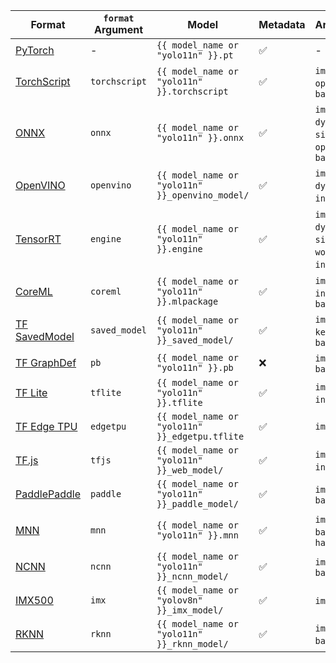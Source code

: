 | Format                                            | `format` Argument | Model                                           | Metadata | Arguments                                                            |
| ------------------------------------------------- | ----------------- | ----------------------------------------------- | -------- | -------------------------------------------------------------------- |
| [PyTorch](https://pytorch.org/)                   | -                 | `{{ model_name or "yolo11n" }}.pt`              | ✅       | -                                                                    |
| [TorchScript](../integrations/torchscript.md)     | `torchscript`     | `{{ model_name or "yolo11n" }}.torchscript`     | ✅       | `imgsz`, `optimize`, `batch`                                         |
| [ONNX](../integrations/onnx.md)                   | `onnx`            | `{{ model_name or "yolo11n" }}.onnx`            | ✅       | `imgsz`, `half`, `dynamic`, `simplify`, `opset`, `batch`             |
| [OpenVINO](../integrations/openvino.md)           | `openvino`        | `{{ model_name or "yolo11n" }}_openvino_model/` | ✅       | `imgsz`, `half`, `dynamic`, `int8`, `batch`                          |
| [TensorRT](../integrations/tensorrt.md)           | `engine`          | `{{ model_name or "yolo11n" }}.engine`          | ✅       | `imgsz`, `half`, `dynamic`, `simplify`, `workspace`, `int8`, `batch` |
| [CoreML](../integrations/coreml.md)               | `coreml`          | `{{ model_name or "yolo11n" }}.mlpackage`       | ✅       | `imgsz`, `half`, `int8`, `nms`, `batch`                              |
| [TF SavedModel](../integrations/tf-savedmodel.md) | `saved_model`     | `{{ model_name or "yolo11n" }}_saved_model/`    | ✅       | `imgsz`, `keras`, `int8`, `batch`                                    |
| [TF GraphDef](../integrations/tf-graphdef.md)     | `pb`              | `{{ model_name or "yolo11n" }}.pb`              | ❌       | `imgsz`, `batch`                                                     |
| [TF Lite](../integrations/tflite.md)              | `tflite`          | `{{ model_name or "yolo11n" }}.tflite`          | ✅       | `imgsz`, `half`, `int8`, `batch`                                     |
| [TF Edge TPU](../integrations/edge-tpu.md)        | `edgetpu`         | `{{ model_name or "yolo11n" }}_edgetpu.tflite`  | ✅       | `imgsz`                                                              |
| [TF.js](../integrations/tfjs.md)                  | `tfjs`            | `{{ model_name or "yolo11n" }}_web_model/`      | ✅       | `imgsz`, `half`, `int8`, `batch`                                     |
| [PaddlePaddle](../integrations/paddlepaddle.md)   | `paddle`          | `{{ model_name or "yolo11n" }}_paddle_model/`   | ✅       | `imgsz`, `batch`                                                     |
| [MNN](../integrations/mnn.md)                     | `mnn`             | `{{ model_name or "yolo11n" }}.mnn`             | ✅       | `imgsz`, `batch`, `int8`, `half`                                     |
| [NCNN](../integrations/ncnn.md)                   | `ncnn`            | `{{ model_name or "yolo11n" }}_ncnn_model/`     | ✅       | `imgsz`, `half`, `batch`                                             |
| [IMX500](../integrations/sony-imx500.md)          | `imx`             | `{{ model_name or "yolov8n" }}_imx_model/`      | ✅       | `imgsz`, `int8`                                                      |
| [RKNN](../integrations/rknn.md)                   | `rknn`            | `{{ model_name or "yolo11n" }}_rknn_model/`     | ✅       | `imgsz`, `batch`, `name`                                             |
